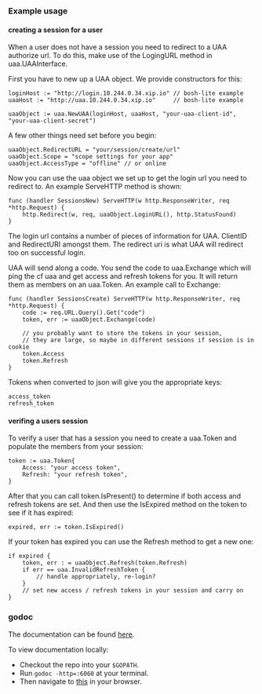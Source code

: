 ### Example usage

#### creating a session for a user

When a user does not have a session you need to redirect to a UAA authorize url.  To do this, make use of the LogingURL method in uaa.UAAInterface.

First you have to new up a UAA object. We provide constructors for this:

	loginHost := "http://login.10.244.0.34.xip.io" // bosh-lite example
	uaaHost := "http://uaa.10.244.0.34.xip.io"     // bosh-lite example
	
	uaaObject := uaa.NewUAA(loginHost, uaaHost, "your-uaa-client-id", "your-uaa-client-secret")

A few other things need set before you begin:

	uaaObject.RedirectURL = "your/session/create/url"
	uaaObject.Scope = "scope settings for your app"
	uaaObject.AccessType = "offline" // or online

Now you can use the uaa object we set up to get the login url you need to redirect to.  An example ServeHTTP method is shown:

	func (handler SessionsNew) ServeHTTP(w http.ResponseWriter, req *http.Request) {
		http.Redirect(w, req, uaaObject.LoginURL(), http.StatusFound)
	}
	
The login url contains a number of pieces of information for UAA. ClientID and RedirectURI amongst them.  The redirect uri is what UAA will redirect too on successful login.

UAA will send along a code. You send the code to uaa.Exchange which will ping the cf uaa and get access and refresh tokens for you. It will return them as members on an uaa.Token.  An example call to Exchange:

	func (handler SessionsCreate) ServeHTTP(w http.ResponseWriter, req *http.Request) {
		code := req.URL.Query().Get("code")
		token, err := uaaObject.Exchange(code)
		
		// you probably want to store the tokens in your session,
		// they are large, so maybe in different sessions if session is in cookie
		token.Access
		token.Refresh
	}
	
Tokens when converted to json will give you the appropriate keys:

	access_token
	refresh_token

	

#### verifing a users session

To verify a user that has a session you need to create a uaa.Token and populate the members from your session:

	token := uaa.Token{
		Access: "your access token",
		Refresh: "your refresh token",
	}
	
After that you can call token.IsPresent() to determine if both access and refresh tokens are set. And then use the IsExpired method on the token to see if it has expired:

	expired, err := token.IsExpired()
		
If your token has expired you can use the Refresh method to get a new one:
	
	if expired {
		token, err : = uaaObject.Refresh(token.Refresh)
		if err == uaa.InvalidRefreshToken {
			// handle appropriately, re-login?
		}
		// set new access / refresh tokens in your session and carry on
	}
	

### godoc

The documentation can be found [here](http://godoc.org/github.com/pivotal-cf/uaa-sso-golang/uaa).
  
To view documentation locally:
* Checkout the repo into your `$GOPATH`.
* Run `godoc -http=:6060` at your terminal.
* Then navigate to [this](http://localhost:6060/pkg/github.com/pivotal-cf/uaa-sso-golang/uaa/) in your browser.
